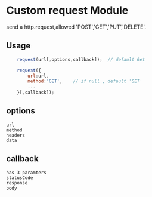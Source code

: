 # Custom request Module

send a http.request,allowed 'POST','GET','PUT','DELETE'.

## Usage 
````javascript
    request(url[,options,callback]);  // default Get

    request({
        url:url,
        method:'GET',    // if null , default 'GET'
        ...
    }[,callback]);
````

## options
    url
    method
    headers
    data

## callback
    has 3 paramters 
    statusCode
    response
    body


